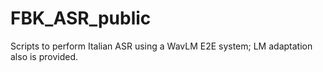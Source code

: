 # FBK_ASR_public
Scripts to perform Italian ASR using a WavLM E2E system; LM adaptation also is provided. 
